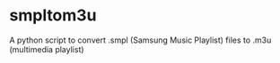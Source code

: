 # smpltom3u

A python script to convert .smpl (Samsung Music Playlist) files to .m3u (multimedia playlist)
